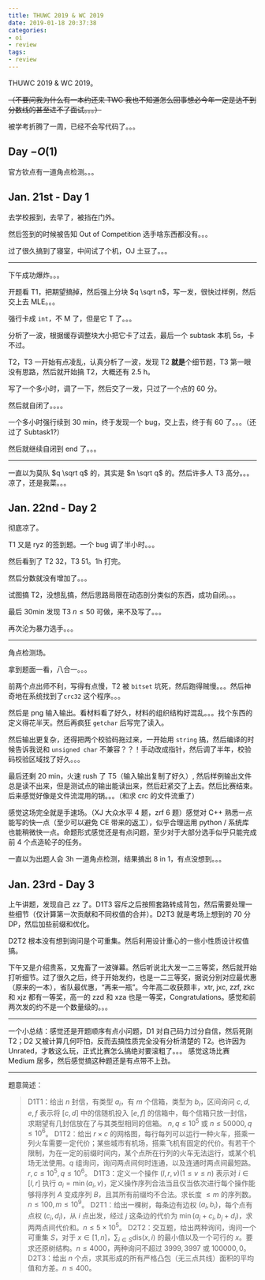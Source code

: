 ```yaml
---
title: THUWC 2019 & WC 2019
date: 2019-01-18 20:37:38
categories:
- oi
- review
tags:
- review
---
```


THUWC 2019 & WC 2019。

~~（不要问我为什么有一本约还来 TWC 我也不知道怎么回事想必今年一定是达不到分数线的甚至进不了面试。。。）~~

被学考折腾了一周，已经不会写代码了。。。

<!--- more --->

## Day $-O(1)$

官方钦点有一道角点检测。。。

<!--- （提前来广州做了适应性训练，所以没有 day 0） --->

## Jan. 21st - Day 1

去学校报到，去早了，被挡在门外。

然后签到的时候被告知 Out of Competition 选手啥东西都没有。。。

过了很久搞到了寝室，中间试了个机，OJ 土豆了。。。

---

下午成功爆炸。。。

开题看 T1，把期望搞掉，然后强上分块 $q \sqrt n$，写一发，很快过样例，然后交上去 MLE。。。

强行卡成 `int`，不 M 了，但是它 T 了。。。

分析了一波，根据缓存调整块大小把它卡了过去，最后一个 subtask 本机 5s，卡不过。

T2，T3 一开始有点凌乱，认真分析了一波，发现 T2 **就是**个细节题，T3 第一眼没有思路，然后就开始搞 T2，大概还有 2.5 h。

写了一个多小时，调了一下，然后交了一发，只过了一个点的 60 分。

然后就自闭了。。。。

一个多小时强行续到 30 min，终于发现一个 bug，交上去，终于有 60 了。。。（还过了 Subtask1?）

然后就继续自闭到 end 了。。。

---

一直以为莫队 $q \sqrt q$ 的，其实是 $n \sqrt q$ 的。然后许多人 T3 高分。。。凉了，还是我菜。。。

## Jan. 22nd - Day 2

彻底凉了。

T1 又是 ryz 的签到题。一个 bug 调了半小时。。。

然后看到了 T2 32，T3 51。1h 打完。

然后分数就没有增加了。。。

试图搞 T2，没想乱搞，然后思路局限在动态剖分类似的东西，成功自闭。。。

最后 30min 发现 T3 $n \le 50$ 可做，来不及写了。。。

再次沦为暴力选手。。。

---

角点检测场。

拿到题面一看，八合一。。。

前两个点出师不利，写得有点慢，T2 被 `bitset` 坑死，然后跑得贼慢。。。然后神奇地在系统找到了`crc32` 这个程序。。。

然后是 png 输入输出。看材料看了好久，材料的组织结构好混乱。。。找个东西的定义得花半天。然后再疯狂 `getchar` 后写完了读入。

然后输出更复杂，还得把两个校验码拖过来，一开始用 `string` 搞，然后编译的时候告诉我说和 `unsigned char` 不兼容？？！手动改成指针，然后调了半年，校验码校验区域找了好久。。。

最后还剩 20 min，火速 rush 了 T5（输入输出复制了好久）, 然后样例输出文件总是读不出来，但是测试点的输出能读出来，然后赶紧交了上去。然后比赛结束。后来感觉好像是文件流混用的锅。。。（和求 crc 的文件流重了）

感觉这场完全就是手速场。（XJ 大众水平 4 题，zrf 6 题）感觉对 C++ 熟悉一点能写的快一点（至少可以避免 CE 带来的返工），似乎合理运用 python / 系统库 也能稍微快一点。命题形式感觉还是有点问题，至少对于大部分选手似乎只能完成前 4 个点造轮子的任务。

一直以为出题人会 3h 一道角点检测，结果搞出 8 in 1，有点没想到。。。

## Jan. 23rd - Day 3

上午讲题，发现自己 zz 了。D1T3 容斥之后按照套路转成背包，然后需要处理一些细节（仅计算第一次贡献和不同权值的合并）。D2T3 就是考场上想到的 70 分 DP，然后加些前缀和优化。

D2T2 根本没有想到询问是个可重集。然后利用设计重心的一些小性质设计权值搞。

下午又是介绍贵系，又鬼畜了一波弹幕。然后听说北大发一二三等奖，然后就开始打听细节。过了很久之后，终于开始发约，也是一二三等奖，据说分别对应最优惠（原来的一本），省队最优惠，“再来一瓶”。今年高二收获颇丰，xtr, jxc, zzf, zkc 和 xjz 都有一等奖，高一的 zzd 和 xza 也是一等奖，Congratulations。感觉和前两次发的约不是一个数量级的。。。

---

一个小总结：感觉还是开题顺序有点小问题，D1 对自己码力过分自信，然后死刚 T2；D2 又被计算几何吓怕，反而去搞性质完全没有分析清楚的 T2。也许因为 Unrated，才敢这么玩，正式比赛怎么搞绝对要滚粗了。。。
感觉这场比赛 Medium 居多，然后感觉搞这种题还是有点带不上劲。

---

题意简述：

> D1T1：给出 $n$ 封信，有类型 $a_i$，有 $m$ 个信箱，类型为 $b_i$，区间询问 $c, d, e, f$ 表示将 $[c, d]$ 中的信随机投入 $[e, f]$ 的信箱中，每个信箱只放一封信，求期望有几封信放在了与其类型相同的信箱。 $n, q \le 10^5$ 或 $n \le 50000, q \le 10^6$。
> D1T2：给出 $r \times c$ 的网格图，每行每列可以运行一种火车，搭乘一列火车需要一定代价；某些城市有机场，搭乘飞机有固定的代价。有若干个限制，为在一定的前缀时间内，某个点所在行列的火车无法运行，或某个机场无法使用。$q$ 组询问，询问两点间何时连通，以及连通时两点间最短路。$r, c \le 10^5, q \le 10^6$。
> D1T3：定义一个操作 $(l, r, v)(1 \le v \le n)$ 表示对 $i \in [l, r]$ 执行 $a_i = \min(a_i, v)$，定义操作序列合法当且仅当依次进行每个操作能够将序列 $A$ 变成序列 $B$，且其所有前缀均不合法。求长度 $\le m$ 的序列数。$n \le 100, m \le 10^9$。
> D2T1：给出一棵树，每条边有边权 $(a_i, b_i)$，每个点有点权 $(c_i, d_i)$，从 $i$ 点出发，经过 $j$ 这条边的代价为 $\min(a_j + c_i, b_j + d_i)$，求两两点间代价和。$n \le 5 \times 10^5$。
> D2T2：交互题，给出两种询问，询问一个可重集 $S$，对于 $x \in [1, n]，\sum_{i \in S} \text{dis}(x, i)$ 的最小值以及一个可行的 $x$。要求还原树结构。$n \le 4000$，两种询问不超过 $3999, 3997$ 或 $100000, 0$。
> D2T3：给出 $n$ 个点，求其形成的所有严格凸包（无三点共线）面积的平均值和方差。$n \le 400$。

